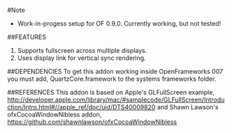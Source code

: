 #Note
* Work-in-progess setup for OF 0.9.0. Currently working, but not tested!

##FEATURES
1) Supports fullscreen across multiple displays.
2) Uses display link for vertical sync rendering.

##DEPENDENCIES
To get this addon working inside OpenFrameworks 007 you must add,
QuartzCore.framework to the systems frameworks folder.

##REFERENCES
This addon is based on Apple's GLFullScreen example,
http://developer.apple.com/library/mac/#samplecode/GLFullScreen/Introduction/Intro.html#//apple_ref/doc/uid/DTS40009820
and Shawn Lawson's ofxCocoaWindowNibless addon,
https://github.com/shawnlawson/ofxCocoaWindowNibless

